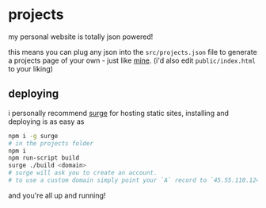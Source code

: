 # projects
my personal website is totally json powered!

this means you can plug any json into the `src/projects.json` file to generate a projects page of your own - just like [mine](https://jaruserickson.com). (i'd also edit `public/index.html` to your liking)

## deploying

i personally recommend [surge](http://surge.sh) for hosting static sites, installing and deploying is as easy as

```bash
npm i -g surge
# in the projects folder 
npm i
npm run-script build
surge ./build <domain>
# surge will ask you to create an account. 
# to use a custom domain simply point your `A` record to `45.55.110.124`
```

and you're all up and running!